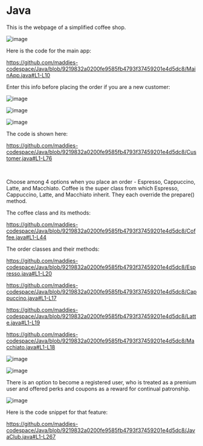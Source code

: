 # Java

This is the webpage of a simplified coffee shop.

![image](https://github.com/maddies-codespace/Java/assets/141537679/05bd4001-2df5-4a06-8c83-7069cca500d4)

Here is the code for the main app:

https://github.com/maddies-codespace/Java/blob/9219832a0200fe9585fb4793f37459201e4d5dc8/MainApp.java#L1-L10

Enter this info before placing the order if you are a new customer:

![image](https://github.com/maddies-codespace/Java/assets/141537679/0851ef35-0b95-468a-bada-74b03ad3d53c)

![image](https://github.com/maddies-codespace/Java/assets/141537679/a7464b5d-6fd3-4117-bf4a-a19f9ea6ade7)

![image](https://github.com/maddies-codespace/Java/assets/141537679/1f7c98c9-92d5-43d7-9c9b-9c6c0e7f2b5c)

The code is shown here:

https://github.com/maddies-codespace/Java/blob/9219832a0200fe9585fb4793f37459201e4d5dc8/Customer.java#L1-L76

&nbsp;

Choose among 4 options when you place an order - Espresso, Cappuccino, Latte, and Macchiato. Coffee is the super class from which Espresso, Cappuccino, Latte, and Macchiato inherit. They each override the prepare() method. 

The coffee class and its methods:

https://github.com/maddies-codespace/Java/blob/9219832a0200fe9585fb4793f37459201e4d5dc8/Coffee.java#L1-L44

The order classes and their methods:

https://github.com/maddies-codespace/Java/blob/9219832a0200fe9585fb4793f37459201e4d5dc8/Espresso.java#L1-L20

https://github.com/maddies-codespace/Java/blob/9219832a0200fe9585fb4793f37459201e4d5dc8/Cappuccino.java#L1-L17

https://github.com/maddies-codespace/Java/blob/9219832a0200fe9585fb4793f37459201e4d5dc8/Latte.java#L1-L19

https://github.com/maddies-codespace/Java/blob/9219832a0200fe9585fb4793f37459201e4d5dc8/Macchiato.java#L1-L18


![image](https://github.com/maddies-codespace/Java/assets/141537679/43e133b6-86d5-4629-9f56-3ed953d24885)

![image](https://github.com/maddies-codespace/Java/assets/141537679/4a2435b2-4609-4938-b8bc-03c00f3edb21)


There is an option to become a registered user, who is treated as a premium user and offered perks and coupons as a reward for continual patronship.

![image](https://github.com/maddies-codespace/Java/assets/141537679/f56a4b3a-19db-474c-9f1a-23715f954003)

Here is the code snippet for that feature:

https://github.com/maddies-codespace/Java/blob/9219832a0200fe9585fb4793f37459201e4d5dc8/JavaClub.java#L1-L267


